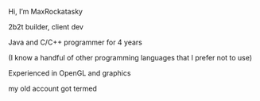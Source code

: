 Hi, I’m MaxRockatasky


2b2t builder, client dev

Java and C/C++ programmer for 4 years

(I know a handful of other programming languages that I prefer not to use)

Experienced in OpenGL and graphics

my old account got termed
